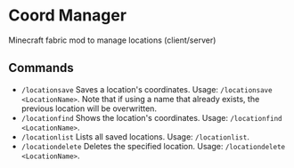 # Coord Manager
Minecraft fabric mod to manage locations (client/server)

## Commands
- `/locationsave` Saves a location's coordinates. Usage: `/locationsave <LocationName>`. Note that if using a name that already exists, the previous location will be overwritten.
- `/locationfind` Shows the location's coordinates. Usage: `/locationfind <LocationName>`.
- `/locationlist` Lists all saved locations. Usage: `/locationlist`.
- `/locationdelete` Deletes the specified location. Usage: `/locationdelete <LocationName>`.

